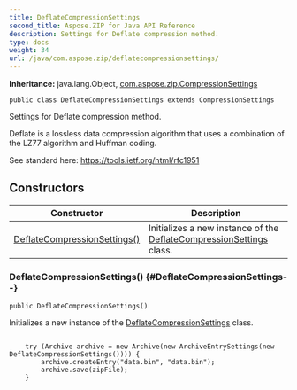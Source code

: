 ```yaml
---
title: DeflateCompressionSettings
second_title: Aspose.ZIP for Java API Reference
description: Settings for Deflate compression method.
type: docs
weight: 34
url: /java/com.aspose.zip/deflatecompressionsettings/
---
```


**Inheritance:**
java.lang.Object, [com.aspose.zip.CompressionSettings](../../com.aspose.zip/compressionsettings)
```
public class DeflateCompressionSettings extends CompressionSettings
```

Settings for Deflate compression method.

Deflate is a lossless data compression algorithm that uses a combination of the LZ77 algorithm and Huffman coding.

See standard here: https://tools.ietf.org/html/rfc1951
## Constructors

| Constructor | Description |
| --- | --- |
| [DeflateCompressionSettings()](#DeflateCompressionSettings--) | Initializes a new instance of the [DeflateCompressionSettings](../../com.aspose.zip/deflatecompressionsettings) class. |
### DeflateCompressionSettings() {#DeflateCompressionSettings--}
```
public DeflateCompressionSettings()
```


Initializes a new instance of the [DeflateCompressionSettings](../../com.aspose.zip/deflatecompressionsettings) class.

```

    try (Archive archive = new Archive(new ArchiveEntrySettings(new DeflateCompressionSettings()))) {
        archive.createEntry("data.bin", "data.bin");
        archive.save(zipFile);
    }
 
```



